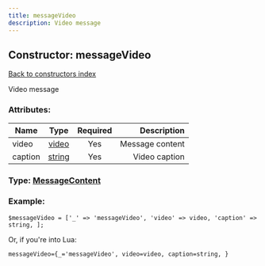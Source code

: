 ```yaml
---
title: messageVideo
description: Video message
---
```

## Constructor: messageVideo  
[Back to constructors index](index.md)



Video message

### Attributes:

| Name     |    Type       | Required | Description |
|----------|:-------------:|:--------:|------------:|
|video|[video](../types/video.md) | Yes|Message content|
|caption|[string](../types/string.md) | Yes|Video caption|



### Type: [MessageContent](../types/MessageContent.md)


### Example:

```
$messageVideo = ['_' => 'messageVideo', 'video' => video, 'caption' => string, ];
```  

Or, if you're into Lua:  


```
messageVideo={_='messageVideo', video=video, caption=string, }

```



